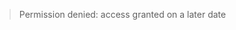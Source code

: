 > Permission denied: access granted on a later date


<!-- # New Lab Members


* Get Keys
* Get Swipe Access
* Twist
* Get access to lab files (BOX)
* Get a sandbox folder


infographic



Accessing lab resources on AWS
[https://childlanglab.signin.aws.amazon.com/console]() -->
